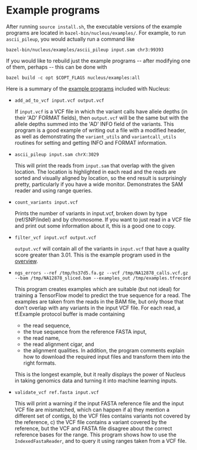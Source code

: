 # Example programs

After running `source install.sh`, the executable versions of the example
programs are located in `bazel-bin/nucleus/examples/`. For example, to run
`ascii_pileup`, you would actually run a command like

```shell
bazel-bin/nucleus/examples/ascii_pileup input.sam chr3:99393
```

If you would like to rebuild just the example programs -- after modifying
one of them, perhaps -- this can be done with

```shell
bazel build -c opt $COPT_FLAGS nucleus/examples:all
```

Here is a summary of the [example
programs](https://github.com/google/nucleus/blob/master/nucleus/examples)
included with Nucleus:

*   `add_ad_to_vcf input.vcf output.vcf`

    If `input.vcf` is a VCF file in which the variant calls have allele depths
    (in their 'AD' FORMAT fields), then `output.vcf` will be the same but with
    the allele depths summed into the 'AD' INFO field of the variants. This
    program is a good example of writing out a file with a modified header, as
    well as demonstrating the `variant_utils` and `variantcall_utils` routines
    for setting and getting INFO and FORMAT information.

*   `ascii_pileup input.sam chrX:3029`

    This will print the reads from `input.sam` that overlap with the given
    location. The location is highlighted in each read and the reads are sorted
    and visually aligned by location, so the end result is surprisingly pretty,
    particularly if you have a wide monitor. Demonstrates the SAM reader and
    using range queries.

*   `count_variants input.vcf`

    Prints the number of variants in input.vcf, broken down by type
    (ref/SNP/indel) and by chromosome. If you want to just read in a VCF file
    and print out some information about it, this is a good one to copy.

*   `filter_vcf input.vcf output.vcf`

    `output.vcf` will contain all of the variants in `input.vcf` that have a
    quality score greater than 3.01. This is the example program used in the
    [overview](overview.md).

*   `ngs_errors --ref /tmp/hs37d5.fa.gz --vcf /tmp/NA12878_calls.vcf.gz --bam
    /tmp/NA12878_sliced.bam --examples_out /tmp/examples.tfrecord`

    This program creates examples which are suitable (but not ideal) for
    training a TensorFlow model to predict the true sequence for a read. The
    examples are taken from the reads in the BAM file, but only those that don't
    overlap with any variants in the input VCF file. For each read, a tf.Example
    protocol buffer is made containing

    +   the read sequence,
    +   the true sequence from the reference FASTA input,
    +   the read name,
    +   the read alignment cigar, and
    +   the alignment qualities. In addition, the program comments explain how
        to download the required input files and transform them into the right
        formats.

    This is the longest example, but it really displays the power of Nucleus in
    taking genomics data and turning it into machine learning inputs.

*   `validate_vcf ref.fasta input.vcf`

    This will print a warning if the input FASTA reference file and the input
    VCF file are mismatched, which can happen if a) they mention a different set
    of contigs, b) the VCF files contains variants not covered by the reference,
    c) the VCF file contains a variant covered by the reference, but the VCF and
    FASTA file disagree about the correct reference bases for the range. This
    program shows how to use the `IndexedFastaReader`, and to query it using
    ranges taken from a VCF file.
